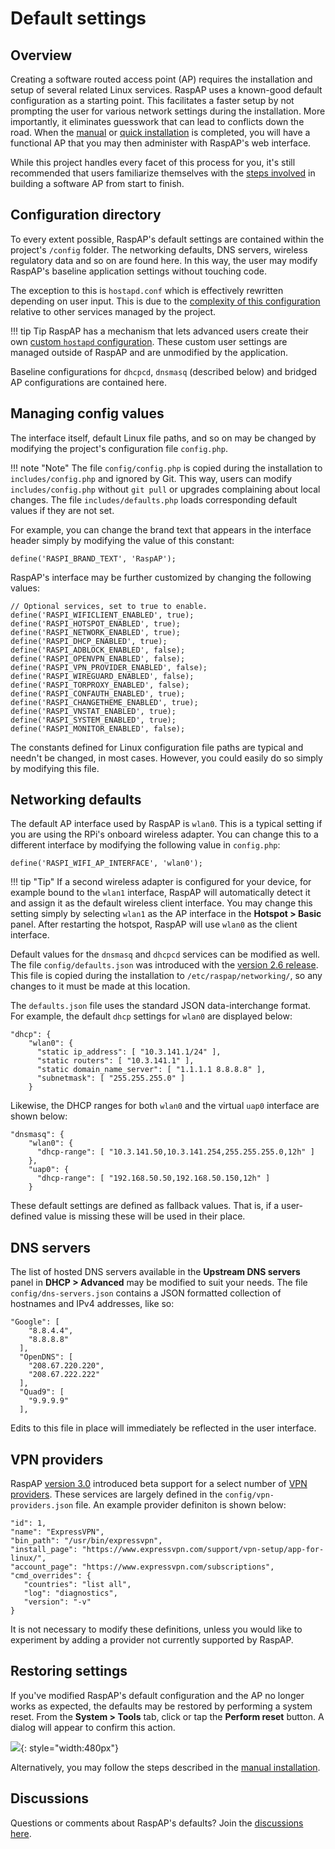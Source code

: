 # Default settings

## Overview
Creating a software routed access point (AP) requires the installation and setup of several related Linux services.
RaspAP uses a known-good default configuration as a starting point. This facilitates a faster setup by not prompting the user for various network 
settings during the installation. More importantly, it eliminates guesswork that can lead to conflicts down the road. When the [manual](manual.md) or [quick installation](quick-installer.md) is completed,
you will have a functional AP that you may then administer with RaspAP's web interface.

While this project handles every facet of this process for you, it's still recommended that users familiarize themselves with the [steps involved](manual.md) in building a software AP from start to finish.

## Configuration directory
To every extent possible, RaspAP's default settings are contained within the project's `/config` folder. The networking defaults, DNS servers, wireless regulatory data and so on are found here.
In this way, the user may modify RaspAP's baseline application settings without touching code.

The exception to this is `hostapd.conf` which is effectively rewritten depending on user input. This is due to the [complexity of this configuration](https://w1.fi/cgit/hostap/plain/hostapd/hostapd.conf) relative to other services managed by the project.

!!! tip Tip
    RaspAP has a mechanism that lets advanced users create their own [custom `hostapd` configuration](../features-core/ap-basics.md#custom-user-settings). These custom user settings are managed outside of RaspAP and are unmodified by the application. 

Baseline configurations for `dhcpcd`, `dnsmasq` (described below) and bridged AP configurations are contained here.
 
## Managing config values
The interface itself, default Linux file paths, and so on may be changed by modifying the project's configuration file `config.php`. 

!!! note "Note"
    The file `config/config.php` is copied during the installation to `includes/config.php` and ignored by Git. This way, users can modify `includes/config.php` without `git pull` or upgrades complaining about local changes. The file `includes/defaults.php` loads corresponding default values if they are not set.

For example, you can change the brand text that appears in the interface header simply by modifying the value of this constant:

```
define('RASPI_BRAND_TEXT', 'RaspAP');
```

RaspAP's interface may be further customized by changing the following values:

```
// Optional services, set to true to enable.
define('RASPI_WIFICLIENT_ENABLED', true);
define('RASPI_HOTSPOT_ENABLED', true);
define('RASPI_NETWORK_ENABLED', true);
define('RASPI_DHCP_ENABLED', true);
define('RASPI_ADBLOCK_ENABLED', false);
define('RASPI_OPENVPN_ENABLED', false);
define('RASPI_VPN_PROVIDER_ENABLED', false);
define('RASPI_WIREGUARD_ENABLED', false);
define('RASPI_TORPROXY_ENABLED', false);
define('RASPI_CONFAUTH_ENABLED', true);
define('RASPI_CHANGETHEME_ENABLED', true);
define('RASPI_VNSTAT_ENABLED', true);
define('RASPI_SYSTEM_ENABLED', true);
define('RASPI_MONITOR_ENABLED', false);
```

The constants defined for Linux configuration file paths are typical and needn't be changed, in most cases. However, you could easily do so simply by modifying this file.

## Networking defaults
The default AP interface used by RaspAP is `wlan0`. This is a typical setting if you are using the RPi's onboard wireless adapter. You can change this to a different interface by modifying
the following value in `config.php`:

```
define('RASPI_WIFI_AP_INTERFACE', 'wlan0');
```

!!! tip "Tip"
    If a second wireless adapter is configured for your device, for example bound to the `wlan1` interface, RaspAP will automatically detect it and assign it as the default wireless client interface. You may change this setting simply by selecting `wlan1` as the AP interface in the **Hotspot > Basic** panel. After restarting the hotspot, RaspAP will use `wlan0` as the client interface.

Default values for the `dnsmasq` and `dhcpcd` services can be modified as well. The file `config/defaults.json` was introduced with the [version 2.6 release](https://github.com/RaspAP/raspap-webgui/releases/tag/2.6). This file is copied during the installation to `/etc/raspap/networking/`, so any changes to it must be made at this location.

The `defaults.json` file uses the standard JSON data-interchange format. For example, the default `dhcp` settings for `wlan0` are displayed below:

```
"dhcp": {
    "wlan0": { 
      "static ip_address": [ "10.3.141.1/24" ],
      "static routers": [ "10.3.141.1" ],
      "static domain_name_server": [ "1.1.1.1 8.8.8.8" ],
      "subnetmask": [ "255.255.255.0" ]
    }
```

Likewise, the DHCP ranges for both `wlan0` and the virtual `uap0` interface are shown below:

```
"dnsmasq": {
    "wlan0": {
      "dhcp-range": [ "10.3.141.50,10.3.141.254,255.255.255.0,12h" ]
    },
    "uap0": {
      "dhcp-range": [ "192.168.50.50,192.168.50.150,12h" ]
    }
```

These default settings are defined as fallback values. That is, if a user-defined value is missing these will be used in their place.

## DNS servers
The list of hosted DNS servers available in the **Upstream DNS servers** panel in **DHCP > Advanced** may be modified to suit your needs. The file `config/dns-servers.json` contains
a JSON formatted collection of hostnames and IPv4 addresses, like so:

```
"Google": [
    "8.8.4.4",
    "8.8.8.8"
  ],
  "OpenDNS": [
    "208.67.220.220",
    "208.67.222.222"
  ],
  "Quad9": [
    "9.9.9.9"
  ],
```

Edits to this file in place will immediately be reflected in the user interface.

## VPN providers
RaspAP [version 3.0](https://github.com/RaspAP/raspap-webgui/releases/tag/3.0) introduced beta support for a select number of [VPN providers](../features-experimental/providers.md). These services are largely defined in the `config/vpn-providers.json` file. An example provider definiton is shown below:

```
"id": 1,
"name": "ExpressVPN",
"bin_path": "/usr/bin/expressvpn",
"install_page": "https://www.expressvpn.com/support/vpn-setup/app-for-linux/",
"account_page": "https://www.expressvpn.com/subscriptions",
"cmd_overrides": {
   "countries": "list all",
   "log": "diagnostics",
   "version": "-v"
}
```

It is not necessary to modify these definitions, unless you would like to experiment by adding a provider not currently supported by RaspAP.

## Restoring settings
If you've modified RaspAP's default configuration and the AP no longer works as expected, the defaults may be restored by performing a system reset. From the **System > Tools** tab, click or tap the **Perform reset** button. A dialog will appear to confirm this action.

![](https://github.com/RaspAP/raspap-webgui/assets/229399/66bf5cb5-3d77-44aa-92b8-5ebca6f003ad){: style="width:480px"}

Alternatively, you may follow the steps described in the [manual installation](manual.md#default-configuration).

## Discussions
Questions or comments about RaspAP's defaults? Join the [discussions here](https://github.com/RaspAP/raspap-webgui/discussions/).

